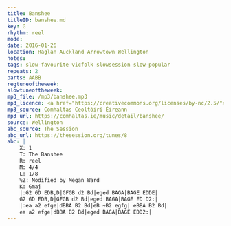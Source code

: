 ```yaml
---
title: Banshee
titleID: banshee.md
key: G
rhythm: reel
mode:
date: 2016-01-26
location: Raglan Auckland Arrowtown Wellington
notes:
tags: slow-favourite vicfolk slowsession slow-popular
repeats: 2
parts: AABB
regtuneoftheweek:
slowtuneoftheweek:
mp3_file: /mp3/banshee.mp3
mp3_licence: <a href="https://creativecommons.org/licenses/by-nc/2.5/">CC-BY-NC-2.5</a>
mp3_source: Comhaltas Ceoltóirí Éireann
mp3_url: https://comhaltas.ie/music/detail/banshee/
source: Wellington
abc_source: The Session
abc_url: https://thesession.org/tunes/8
abc: |
    X: 1
    T: The Banshee
    R: reel
    M: 4/4
    L: 1/8
    %Z: Modified by Megan Ward
    K: Gmaj
    |:G2 GD EDB,D|GFGB d2 Bd|eged BAGA|BAGE EDDE|
    G2 GD EDB,D|GFGB d2 Bd|eged BAGA|BAGE ED D2:|
    |:ea a2 efge|dBBA B2 Bd|eB ~B2 egfg| eBBA B2 Bd|
    ea a2 efge|dBBA B2 Bd|eged BAGA|BAGE EDD2:|
---
```

